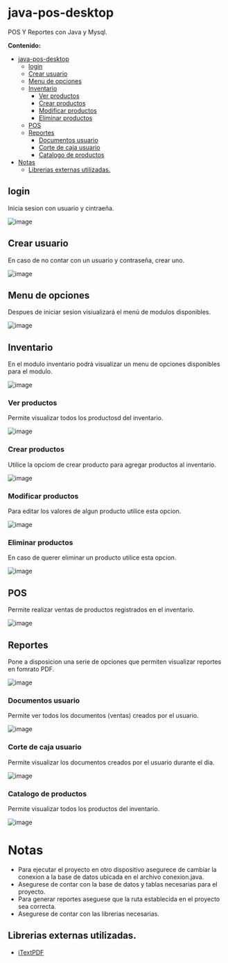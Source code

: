 # java-pos-desktop
POS Y Reportes con Java y Mysql.

**Contenido:**

- [java-pos-desktop](#java-pos-desktop)
  - [login](#login)
  - [Crear usuario](#crear-usuario)
  - [Menu de opciones](#menu-de-opciones)
  - [Inventario](#inventario)
    - [Ver productos](#ver-productos)
    - [Crear productos](#crear-productos)
    - [Modificar productos](#modificar-productos)
    - [Eliminar productos](#eliminar-productos)
  - [POS](#pos)
  - [Reportes](#reportes)
    - [Documentos usuario](#documentos-usuario)
    - [Corte de caja usuario](#corte-de-caja-usuario)
    - [Catalogo de productos](#catalogo-de-productos)
- [Notas](#notas)
  - [Librerias externas utilizadas.](#librerias-externas-utilizadas)


## login

Inicia sesion con usuario y cintraeña.

![image](https://github.com/B3rert/java-pos-desktop/assets/62106542/91b96bbb-a8d9-4a84-8749-4edf17c2d3ec)

## Crear usuario

En caso de no contar con un usuario y contraseña, crear uno.

![image](https://github.com/B3rert/java-pos-desktop/assets/62106542/2261c805-53a2-4fe0-9729-5bcc5f17df64)

## Menu de opciones

Despues de iniciar sesion visiualizará el menú de modulos disponibles.

![image](https://github.com/B3rert/java-pos-desktop/assets/62106542/801a78de-0dc3-4cbd-bc5e-b60a6afb65af)

## Inventario

En el modulo inventario podrá visualizar un menu de opciones disponibles para el modulo.

![image](https://github.com/B3rert/java-pos-desktop/assets/62106542/bdeecb38-2fff-426d-b120-711032948e3b)

### Ver productos

Permite visualizar todos los productosd del inventario.

![image](https://github.com/B3rert/java-pos-desktop/assets/62106542/831be986-d8d4-4331-9bf4-bf6bb3badad5)

### Crear productos

Utilice la opciom de crear producto para agregar productos al inventario.

![image](https://github.com/B3rert/java-pos-desktop/assets/62106542/db8d3dcb-c3bc-4154-80cf-079fdc6913f6)

### Modificar productos

Para editar los valores de algun producto utilice esta opcion.

![image](https://github.com/B3rert/java-pos-desktop/assets/62106542/a48a608f-9f46-4567-a67b-b9c2598ffb44)

### Eliminar productos

En caso de querer eliminar un producto utilice esta opcion.

![image](https://github.com/B3rert/java-pos-desktop/assets/62106542/f9db7de6-f414-42c3-a24e-f754e1c181b7)

## POS

Permite realizar ventas de productos registrados en el inventario.

![image](https://github.com/B3rert/java-pos-desktop/assets/62106542/d14a392e-90af-4e47-953c-b7d6c6c16a17)

## Reportes

Pone a disposicion una serie de opciones que permiten visualizar reportes en fomrato PDF.

![image](https://github.com/B3rert/java-pos-desktop/assets/62106542/a52c7b89-8a36-4cd9-80f9-86a05f318ec7)

### Documentos usuario

Permite ver todos los documentos (ventas) creados por el usuario.

![image](https://github.com/B3rert/java-pos-desktop/assets/62106542/72b92d6f-955f-4f2d-bbe0-01f2b4857b56)

### Corte de caja usuario

Permite visualizar los documentos creados por el usuario durante el dia.

![image](https://github.com/B3rert/java-pos-desktop/assets/62106542/e83e6886-9f91-402d-b7de-bcb327c2d161)

### Catalogo de productos

Permite visualizar todos los productos del inventario.

![image](https://github.com/B3rert/java-pos-desktop/assets/62106542/01e17341-5ec1-4f0a-9d31-8e77ca07151b)


# Notas

* Para ejecutar el proyecto en otro dispositivo asegurece de cambiar la conexion a la base de datos ubicada en el archivo conexion.java.
* Asegurese de contar con la base de datos y tablas necesarias para el proyecto.
* Para generar reportes aseguese que la ruta establecida en el proyecto sea correcta.
* Asegurese de contar con las librerias necesarias.

## Librerias externas utilizadas.

* [iTextPDF](https://github.com/itext/itextpdf/releases)

